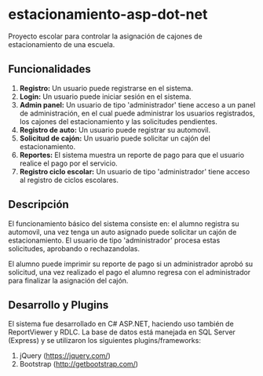 # estacionamiento-asp-dot-net
Proyecto escolar para controlar la asignación de cajones de estacionamiento de una escuela.

## Funcionalidades
1. **Registro:** Un usuario puede registrarse en el sistema.
2. **Login:** Un usuario puede iniciar sesión en el sistema.
3. **Admin panel:** Un usuario de tipo 'administrador' tiene acceso a un panel de administración, en el cual puede
administrar los usuarios registrados, los cajones del estacionamiento y las solicitudes pendientes.
4. **Registro de auto:** Un usuario puede registrar su automovil.
5. **Solicitud de cajón:** Un usuario puede solicitar un cajón del estacionamiento.
6. **Reportes:** El sistema muestra un reporte de pago para que el usuario realice el pago por el servicio.
7. **Registro ciclo escolar:** Un usuario de tipo 'administrador' tiene acceso al registro de ciclos escolares.

## Descripción
El funcionamiento básico del sistema consiste en: el alumno registra su automovil, una vez tenga un auto asignado puede solicitar
un cajón de estacionamiento. El usuario de tipo 'administrador' procesa estas solicitudes, aprobando o rechazandolas.

El alumno puede imprimir su reporte de pago si un administrador aprobó su solicitud, una vez realizado el pago el alumno regresa con
el administrador para finalizar la asignación del cajón.

## Desarrollo y Plugins
El sistema fue desarrollado en C# ASP.NET, haciendo uso también de ReportViewer y RDLC.
La base de datos está manejada en SQL Server (Express) y se utilizaron los siguientes plugins/frameworks:

1. jQuery (https://jquery.com/)
2. Bootstrap (http://getbootstrap.com/)
